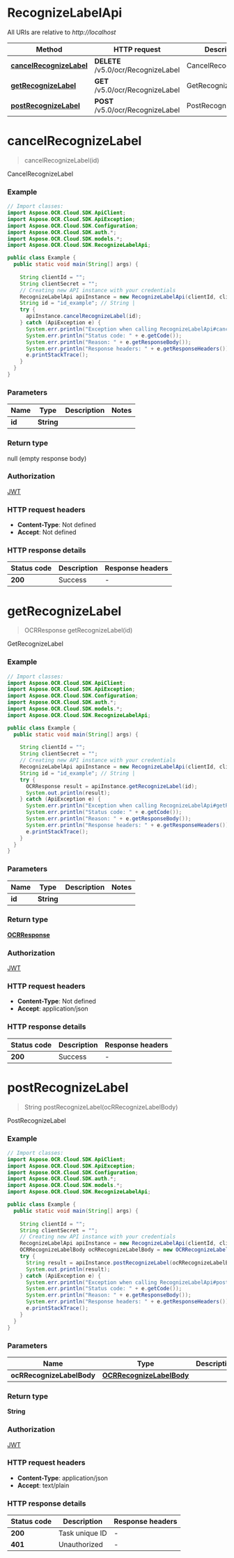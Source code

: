 # RecognizeLabelApi

All URIs are relative to *http://localhost*

| Method | HTTP request | Description |
|------------- | ------------- | -------------|
| [**cancelRecognizeLabel**](RecognizeLabelApi.md#cancelRecognizeLabel) | **DELETE** /v5.0/ocr/RecognizeLabel | CancelRecognizeLabel |
| [**getRecognizeLabel**](RecognizeLabelApi.md#getRecognizeLabel) | **GET** /v5.0/ocr/RecognizeLabel | GetRecognizeLabel |
| [**postRecognizeLabel**](RecognizeLabelApi.md#postRecognizeLabel) | **POST** /v5.0/ocr/RecognizeLabel | PostRecognizeLabel |


<a name="cancelRecognizeLabel"></a>
# **cancelRecognizeLabel**
> cancelRecognizeLabel(id)

CancelRecognizeLabel

### Example
```java
// Import classes:
import Aspose.OCR.Cloud.SDK.ApiClient;
import Aspose.OCR.Cloud.SDK.ApiException;
import Aspose.OCR.Cloud.SDK.Configuration;
import Aspose.OCR.Cloud.SDK.auth.*;
import Aspose.OCR.Cloud.SDK.models.*;
import Aspose.OCR.Cloud.SDK.RecognizeLabelApi;

public class Example {
  public static void main(String[] args) {
    
    String clientId = "";
    String clientSecret = "";
    // Creating new API instance with your credentials
    RecognizeLabelApi apiInstance = new RecognizeLabelApi(clientId, clientSecret);
    String id = "id_example"; // String | 
    try {
      apiInstance.cancelRecognizeLabel(id);
    } catch (ApiException e) {
      System.err.println("Exception when calling RecognizeLabelApi#cancelRecognizeLabel");
      System.err.println("Status code: " + e.getCode());
      System.err.println("Reason: " + e.getResponseBody());
      System.err.println("Response headers: " + e.getResponseHeaders());
      e.printStackTrace();
    }
  }
}
```

### Parameters

| Name | Type | Description  | Notes |
|------------- | ------------- | ------------- | -------------|
| **id** | **String**|  | |

### Return type

null (empty response body)

### Authorization

[JWT](../README.md#JWT)

### HTTP request headers

 - **Content-Type**: Not defined
 - **Accept**: Not defined

### HTTP response details
| Status code | Description | Response headers |
|-------------|-------------|------------------|
| **200** | Success |  -  |

<a name="getRecognizeLabel"></a>
# **getRecognizeLabel**
> OCRResponse getRecognizeLabel(id)

GetRecognizeLabel

### Example
```java
// Import classes:
import Aspose.OCR.Cloud.SDK.ApiClient;
import Aspose.OCR.Cloud.SDK.ApiException;
import Aspose.OCR.Cloud.SDK.Configuration;
import Aspose.OCR.Cloud.SDK.auth.*;
import Aspose.OCR.Cloud.SDK.models.*;
import Aspose.OCR.Cloud.SDK.RecognizeLabelApi;

public class Example {
  public static void main(String[] args) {
    
    String clientId = "";
    String clientSecret = "";
    // Creating new API instance with your credentials
    RecognizeLabelApi apiInstance = new RecognizeLabelApi(clientId, clientSecret);
    String id = "id_example"; // String | 
    try {
      OCRResponse result = apiInstance.getRecognizeLabel(id);
      System.out.println(result);
    } catch (ApiException e) {
      System.err.println("Exception when calling RecognizeLabelApi#getRecognizeLabel");
      System.err.println("Status code: " + e.getCode());
      System.err.println("Reason: " + e.getResponseBody());
      System.err.println("Response headers: " + e.getResponseHeaders());
      e.printStackTrace();
    }
  }
}
```

### Parameters

| Name | Type | Description  | Notes |
|------------- | ------------- | ------------- | -------------|
| **id** | **String**|  | |

### Return type

[**OCRResponse**](OCRResponse.md)

### Authorization

[JWT](../README.md#JWT)

### HTTP request headers

 - **Content-Type**: Not defined
 - **Accept**: application/json

### HTTP response details
| Status code | Description | Response headers |
|-------------|-------------|------------------|
| **200** | Success |  -  |

<a name="postRecognizeLabel"></a>
# **postRecognizeLabel**
> String postRecognizeLabel(ocRRecognizeLabelBody)

PostRecognizeLabel

### Example
```java
// Import classes:
import Aspose.OCR.Cloud.SDK.ApiClient;
import Aspose.OCR.Cloud.SDK.ApiException;
import Aspose.OCR.Cloud.SDK.Configuration;
import Aspose.OCR.Cloud.SDK.auth.*;
import Aspose.OCR.Cloud.SDK.models.*;
import Aspose.OCR.Cloud.SDK.RecognizeLabelApi;

public class Example {
  public static void main(String[] args) {
    
    String clientId = "";
    String clientSecret = "";
    // Creating new API instance with your credentials
    RecognizeLabelApi apiInstance = new RecognizeLabelApi(clientId, clientSecret);
    OCRRecognizeLabelBody ocRRecognizeLabelBody = new OCRRecognizeLabelBody(); // OCRRecognizeLabelBody | 
    try {
      String result = apiInstance.postRecognizeLabel(ocRRecognizeLabelBody);
      System.out.println(result);
    } catch (ApiException e) {
      System.err.println("Exception when calling RecognizeLabelApi#postRecognizeLabel");
      System.err.println("Status code: " + e.getCode());
      System.err.println("Reason: " + e.getResponseBody());
      System.err.println("Response headers: " + e.getResponseHeaders());
      e.printStackTrace();
    }
  }
}
```

### Parameters

| Name | Type | Description  | Notes |
|------------- | ------------- | ------------- | -------------|
| **ocRRecognizeLabelBody** | [**OCRRecognizeLabelBody**](OCRRecognizeLabelBody.md)|  | |

### Return type

**String**

### Authorization

[JWT](../README.md#JWT)

### HTTP request headers

 - **Content-Type**: application/json
 - **Accept**: text/plain

### HTTP response details
| Status code | Description | Response headers |
|-------------|-------------|------------------|
| **200** | Task unique ID |  -  |
| **401** | Unauthorized |  -  |

